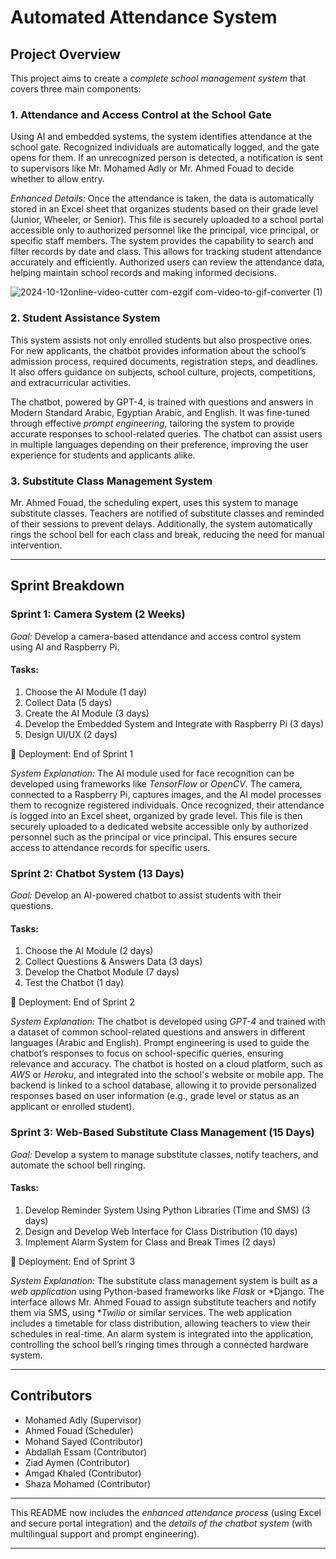 # Automated Attendance System

## Project Overview
This project aims to create a *complete school management system* that covers three main components:

### 1. Attendance and Access Control at the School Gate
Using AI and embedded systems, the system identifies attendance at the school gate. Recognized individuals are automatically logged, and the gate opens for them. If an unrecognized person is detected, a notification is sent to supervisors like Mr. Mohamed Adly or Mr. Ahmed Fouad to decide whether to allow entry.

*Enhanced Details:*
Once the attendance is taken, the data is automatically stored in an Excel sheet that organizes students based on their grade level (Junior, Wheeler, or Senior). This file is securely uploaded to a school portal accessible only to authorized personnel like the principal, vice principal, or specific staff members. The system provides the capability to search and filter records by date and class. This allows for tracking student attendance accurately and efficiently. Authorized users can review the attendance data, helping maintain school records and making informed decisions.

![2024-10-12online-video-cutter com-ezgif com-video-to-gif-converter (1)](https://github.com/user-attachments/assets/ce2ebda6-12ad-459e-ac7b-0ad4e83b8aec)

### 2. Student Assistance System
This system assists not only enrolled students but also prospective ones. For new applicants, the chatbot provides information about the school’s admission process, required documents, registration steps, and deadlines. It also offers guidance on subjects, school culture, projects, competitions, and extracurricular activities.

The chatbot, powered by GPT-4, is trained with questions and answers in Modern Standard Arabic, Egyptian Arabic, and English. It was fine-tuned through effective *prompt engineering*, tailoring the system to provide accurate responses to school-related queries. The chatbot can assist users in multiple languages depending on their preference, improving the user experience for students and applicants alike.


### 3. Substitute Class Management System
Mr. Ahmed Fouad, the scheduling expert, uses this system to manage substitute classes. Teachers are notified of substitute classes and reminded of their sessions to prevent delays. Additionally, the system automatically rings the school bell for each class and break, reducing the need for manual intervention.

---

## Sprint Breakdown

### Sprint 1: Camera System (2 Weeks)
*Goal:* Develop a camera-based attendance and access control system using AI and Raspberry Pi.

#### Tasks:
1. Choose the AI Module (1 day)
2. Collect Data (5 days)
3. Create the AI Module (3 days)
4. Develop the Embedded System and Integrate with Raspberry Pi (3 days)
5. Design UI/UX (2 days)

📅 Deployment: End of Sprint 1

*System Explanation:*
The AI module used for face recognition can be developed using frameworks like *TensorFlow* or *OpenCV*. The camera, connected to a Raspberry Pi, captures images, and the AI model processes them to recognize registered individuals. Once recognized, their attendance is logged into an Excel sheet, organized by grade level. This file is then securely uploaded to a dedicated website accessible only by authorized personnel such as the principal or vice principal. This ensures secure access to attendance records for specific users.

### Sprint 2: Chatbot System (13 Days)
*Goal:* Develop an AI-powered chatbot to assist students with their questions.

#### Tasks:
1. Choose the AI Module (2 days)
2. Collect Questions & Answers Data (3 days)
3. Develop the Chatbot Module (7 days)
4. Test the Chatbot (1 day)

📅 Deployment: End of Sprint 2

*System Explanation:*
The chatbot is developed using *GPT-4* and trained with a dataset of common school-related questions and answers in different languages (Arabic and English). Prompt engineering is used to guide the chatbot’s responses to focus on school-specific queries, ensuring relevance and accuracy. The chatbot is hosted on a cloud platform, such as *AWS* or *Heroku*, and integrated into the school's website or mobile app. The backend is linked to a school database, allowing it to provide personalized responses based on user information (e.g., grade level or status as an applicant or enrolled student).

### Sprint 3: Web-Based Substitute Class Management (15 Days)
*Goal:* Develop a system to manage substitute classes, notify teachers, and automate the school bell ringing.

#### Tasks:
1. Develop Reminder System Using Python Libraries (Time and SMS) (3 days)
2. Design and Develop Web Interface for Class Distribution (10 days)
3. Implement Alarm System for Class and Break Times (2 days)

📅 Deployment: End of Sprint 3

*System Explanation:*
The substitute class management system is built as a *web application* using Python-based frameworks like *Flask* or *Django. The interface allows Mr. Ahmed Fouad to assign substitute teachers and notify them via SMS, using **Twilio* or similar services. The web application includes a timetable for class distribution, allowing teachers to view their schedules in real-time. An alarm system is integrated into the application, controlling the school bell’s ringing times through a connected hardware system.

---

## Contributors
- Mohamed Adly (Supervisor)
- Ahmed Fouad (Scheduler)
- Mohand Sayed (Contributor)
- Abdallah Essam (Contributor)
- Ziad Aymen (Contributor)
- Amgad Khaled (Contributor)
- Shaza Mohamed (Contributor) 

---

This README now includes the *enhanced attendance process* (using Excel and secure portal integration) and the *details of the chatbot system* (with multilingual support and prompt engineering).

---
